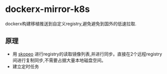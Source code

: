 # dockerx-mirror-k8s

dockerx构建移植推送到自定义registry,避免避免到国外的低速拉取.

## 原理

- 用 [skopeo](https://github.com/containers/skopeo) 进行registry的读取镜像列表,并进行同步。直接在2个远程registry间进行复制同步,不需要占据大量本地磁盘空间。
- 建立定时任务